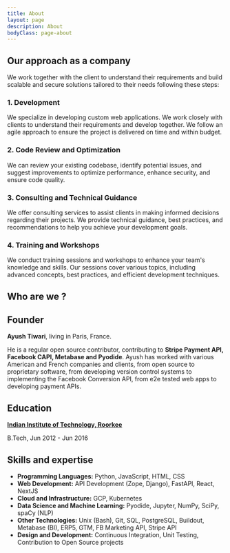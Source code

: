 ```yaml
---
title: About
layout: page
description: About
bodyClass: page-about
---
```

## Our approach as a company

We work together with the client to understand their requirements and build scalable and secure solutions tailored to their needs following these steps:

### 1. Development

We specialize in developing custom web applications. We work closely with clients to understand their requirements and develop together. We follow an agile approach to ensure the project is delivered on time and within budget.

### 2. Code Review and Optimization

We can review your existing codebase, identify potential issues, and suggest improvements to optimize performance, enhance security, and ensure code quality.

### 3. Consulting and Technical Guidance

We offer consulting services to assist clients in making informed decisions regarding their projects. We provide technical guidance, best practices, and recommendations to help you achieve your development goals.

### 4. Training and Workshops

We conduct training sessions and workshops to enhance your team's knowledge and skills. Our sessions cover various topics, including advanced concepts, best practices, and efficient development techniques.



## Who are we ?

Founder
-------
**Ayush Tiwari**, living in Paris, France.

He is a regular open source contributor, contributing to **Stripe Payment API, Facebook CAPI, Metabase and Pyodide**. Ayush has worked with various American and French companies and clients, from open source to proprietary software, from developing version control systems to implementing the Facebook Conversion API, from e2e tested web apps to developing payment APIs.


## Education

[**Indian Institute of Technology, Roorkee**](https://www.lesechos.fr/weekend/business-story/inde-dans-les-coulisses-de-ces-ecoles-qui-faconnent-lelite-de-la-silicon-valley-1397124)

B.Tech, Jun 2012 - Jun 2016


## Skills and expertise

- **Programming Languages:** Python, JavaScript, HTML, CSS
- **Web Development:** API Development (Zope, Django), FastAPI, React, NextJS
- **Cloud and Infrastructure:** GCP, Kubernetes
- **Data Science and Machine Learning:** Pyodide, Jupyter, NumPy, SciPy, spaCy (NLP)
- **Other Technologies:** Unix (Bash), Git, SQL, PostgreSQL, Buildout, Metabase (BI), ERP5, GTM, FB Marketing API, Stripe API
- **Design and Development:** Continuous Integration, Unit Testing, Contribution to Open Source projects
